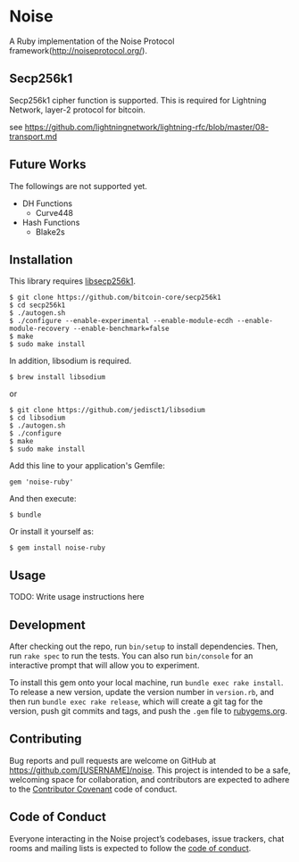 # Noise

A Ruby implementation of the Noise Protocol framework(http://noiseprotocol.org/).

## Secp256k1

Secp256k1 cipher function is supported.
This is required for Lightning Network, layer-2 protocol for bitcoin.

see https://github.com/lightningnetwork/lightning-rfc/blob/master/08-transport.md

## Future Works

The followings are not supported yet.

- DH Functions
  - Curve448
- Hash Functions
  - Blake2s

## Installation

This library requires [libsecp256k1](https://github.com/bitcoin-core/secp256k1).

    $ git clone https://github.com/bitcoin-core/secp256k1
    $ cd secp256k1
    $ ./autogen.sh
    $ ./configure --enable-experimental --enable-module-ecdh --enable-module-recovery --enable-benchmark=false
    $ make
    $ sudo make install

In addition, libsodium is required.

    $ brew install libsodium

or 

    $ git clone https://github.com/jedisct1/libsodium
    $ cd libsodium
    $ ./autogen.sh
    $ ./configure
    $ make
    $ sudo make install

Add this line to your application's Gemfile:

```
gem 'noise-ruby'
```

And then execute:

    $ bundle

Or install it yourself as:

    $ gem install noise-ruby

## Usage

TODO: Write usage instructions here

## Development

After checking out the repo, run `bin/setup` to install dependencies. Then, run `rake spec` to run the tests. You can also run `bin/console` for an interactive prompt that will allow you to experiment.

To install this gem onto your local machine, run `bundle exec rake install`. To release a new version, update the version number in `version.rb`, and then run `bundle exec rake release`, which will create a git tag for the version, push git commits and tags, and push the `.gem` file to [rubygems.org](https://rubygems.org).

## Contributing

Bug reports and pull requests are welcome on GitHub at https://github.com/[USERNAME]/noise. This project is intended to be a safe, welcoming space for collaboration, and contributors are expected to adhere to the [Contributor Covenant](http://contributor-covenant.org) code of conduct.

## Code of Conduct

Everyone interacting in the Noise project’s codebases, issue trackers, chat rooms and mailing lists is expected to follow the [code of conduct](https://github.com/[USERNAME]/noise/blob/master/CODE_OF_CONDUCT.md).
